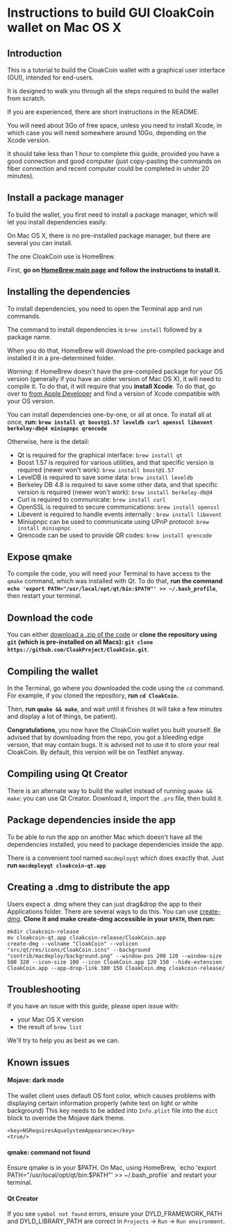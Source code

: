 # Instructions to build GUI CloakCoin wallet on Mac OS X

## Introduction

This is a tutorial to build the CloakCoin wallet with a graphical user interface (GUI), intended for end-users.

It is designed to walk you through all the steps required to build the wallet from scratch.

If you are experienced, there are short instructions in the README.

You will need about 3Go of free space, unless you need to install Xcode, in which case you will need somewhere around 10Go, depending on the Xcode version.

It should take less than 1 hour to complete this guide, provided you have a good connection and good computer (just copy-pasting the commands on fiber connection and recent computer could be completed in under 20 minutes).


## Install a package manager

To build the wallet, you first need to install a package manager, which will let you install dependencies easily.

On Mac OS X, there is no pre-installed package manager, but there are several you can install.

The one CloakCoin use is HomeBrew. 

First, **go on [HomeBrew main page](https://brew.sh/) and follow the instructions to install it.**


## Installing the dependencies

To install dependencies, you need to open the Terminal app and run commands.

The command to install dependencies is `brew install` followed by a package name.

When you do that, HomeBrew will download the pre-compiled package and installed it in a pre-determined folder.

*Warning*: if HomeBrew doesn't have the pre-compiled package for your OS version (generally if you have an older version of Mac OS X), it will need to compile it. To do that, it will require that you **install Xcode**. To do that, go over to  [from Apple Developer](http://developer.apple.com/download/more/) and find a version of Xcode compatible with your OS version.

You can install dependencies one-by-one, or all at once.
To install all at once, **run: `brew install qt boost@1.57 leveldb curl openssl libevent berkeley-db@4 miniupnpc qrencode`**

Otherwise, here is the detail:
* Qt is required for the graphical interface: `brew install qt`
* Boost 1.57 is required for various utilities, and that specific version is required (newer won't work): `brew install boost@1.57`
* LevelDB is required to save some data: `brew install leveldb`
* Berkeley DB 4.8 is required to save some other data, and that specific version is required (newer won't work): `brew install berkeley-db@4`
* Curl is required to communicate: `brew install curl`
* OpenSSL is required to secure communications: `brew install openssl`
* Libevent is required to handle events internally : `brew install libevent`
* Miniupnpc can be used to communicate using UPnP protocol: `brew install miniupnpc`
* Qrencode can be used to provide QR codes: `brew install qrencode`


## Expose qmake

To compile the code, you will need your Terminal to have access to the `qmake` command, which was installed with Qt.
To do that, **run the command `echo 'export PATH="/usr/local/opt/qt/bin:$PATH"' >> ~/.bash_profile`**, then restart your terminal.

## Download the code

You can either [download a .zip of the code](https://github.com/CloakProject/CloakCoin/archive/master.zip) or **clone the repository using `git` (which is pre-installed on all Macs): `git clone https://github.com/CloakProject/CloakCoin.git`**.

## Compiling the wallet

In the Terminal, go where you downloaded the code using the `cd` command. For example, if you cloned the repository, **run `cd CloakCoin`.**

Then, **run `qmake && make`**, and wait until it finishes (it will take a few minutes and display a lot of things, be patient).

**Congratulations**, you now have the CloakCoin wallet you built yourself. Be advised that by downloading from the repo, you got a bleeding edge version, that may contain bugs.
It is advised not to use it to store your real CloakCoin. By default, this version will be on TestNet anyway.

## Compiling using Qt Creator

There is an alternate way to build the wallet instead of running `qmake && make`: you can use Qt Creator. Download it, import the `.pro` file, then build it.

## Package dependencies inside the app

To be able to run the app on another Mac which doesn't have all the dependencies installed, you need to package dependencies inside the app.

There is a convenient tool named `macdeployqt` which does exactly that. Just **run `macdeployqt cloakcoin-qt.app`** 

## Creating a .dmg to distribute the app

Users expect a .dmg where they can just drag&drop the app to their Applications folder. There are several ways to do this.
You can use [create-dmg](https://github.com/andreyvit/create-dmg). **Clone it and make create-dmg accessible in your `$PATH`, then run:**
```
mkdir cloakcoin-release
mv cloakcoin-qt.app cloakcoin-release/CloakCoin.app
create-dmg --volname "CloakCoin" --volicon "src/qt/res/icons/CloakCoin.icns" --background "contrib/macdeploy/background.png" --window-pos 200 120 --window-size 500 320 --icon-size 100 --icon CloakCoin.app 120 150 --hide-extension CloakCoin.app --app-drop-link 380 150 CloakCoin.dmg cloakcoin-release/ 
```

## Troubleshooting

If you have an issue with this guide, please open issue with:
* your Mac OS X version
* the result of `brew list`

We'll try to help you as best as we can.

## Known issues

#### Mojave: dark mode

The wallet client uses default OS font color, which causes problems with displaying certain information properly (white text on light or white background)
This key needs to be added into `Info.plist` file into the `dict` block to override the Mojave dark theme.
```
<key>NSRequiresAquaSystemAppearance</key>
<true/>
```

#### qmake: command not found

Ensure qmake is in your $PATH. On Mac, using HomeBrew, `echo 'export PATH="/usr/local/opt/qt/bin:$PATH"' >> ~/.bash_profile` and restart your terminal.

#### Qt Creator

If you see `symbol not found` errors, ensure your DYLD_FRAMEWORK_PATH and DYLD_LIBRARY_PATH are correct in `Projects` -> `Run` -> `Run environment`. 
